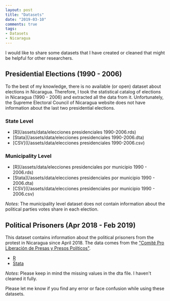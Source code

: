 ```yaml
---
layout: post
title: "Datasets"
date: "2019-03-10"
comments: true
tags:
- Datasets
- Nicaragua
---
```


I would like to share some datasets that I have created or cleaned that might be helpful for other researchers.

## Presidential Elections (1990 - 2006)
To the best of my knowledge, there is no available (or open) dataset about elections in Nicaragua. Therefore, I took the statistical catalog of elections in Nicaragua (1990 - 2006) and extracted all the data from it. Unfortunately, the Supreme Electoral Council of Nicaragua website does not have information about the last two presidential elections.

### State Level

* [R](/assets/data/elecciones presidenciales 1990-2006.rds)
* [Stata](/assets/data/elecciones presidenciales 1990-2006.dta)
* [CSV]((/assets/data/elecciones presidenciales 1990-2006.csv)

### Municipality Level
* [R](/assets/data/elecciones presidenciales por municipio 1990 - 2006.rds)
* [Stata](/assets/data/elecciones presidenciales por municipio 1990 - 2006.dta)
* [CSV]((/assets/data/elecciones presidenciales por municipio 1990 - 2006.csv)

_Notes_: The municipality level dataset does not contain information about the political parties votes share in each election.

## Political Prisoners (Apr 2018 - Feb 2019)
This dataset contains information about the political prisoners from the protest in Nicaragua since April 2018. The data comes from the ["Comité Pro Liberación de Presas y Presos Políticos"](http://presospoliticosnicaragua.com/).

* [R](/assets/data/presos_politicos_15_feb_2019.rds)
* [Stata](/assets/data/presos_politicos_15_feb_2019.dta)

_Notes_: Please keep in mind the missing values in the dta file. I haven't cleaned it fully.

Please let me know if you find any error or face confusion while using these datasets.
